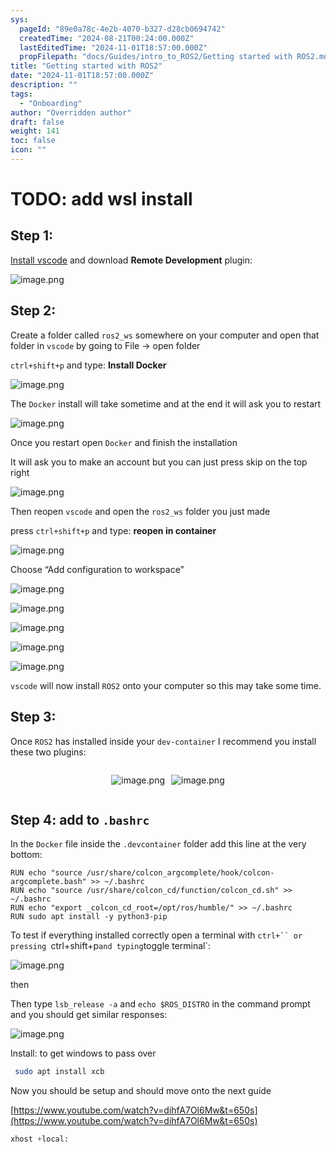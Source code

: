 ```yaml
---
sys:
  pageId: "89e0a78c-4e2b-4070-b327-d28cb0694742"
  createdTime: "2024-08-21T00:24:00.000Z"
  lastEditedTime: "2024-11-01T18:57:00.000Z"
  propFilepath: "docs/Guides/intro_to_ROS2/Getting started with ROS2.md"
title: "Getting started with ROS2"
date: "2024-11-01T18:57:00.000Z"
description: ""
tags:
  - "Onboarding"
author: "Overridden author"
draft: false
weight: 141
toc: false
icon: ""
---
```


# TODO: add wsl install

## Step 1:

[Install vscode](https://code.visualstudio.com/download) and download **Remote Development** plugin:

![image.png](https://prod-files-secure.s3.us-west-2.amazonaws.com/d518164a-d88e-44d1-a4ee-3adb3bd8bce0/efb52993-1881-4a40-b95e-6f020334f022/image.png?X-Amz-Algorithm=AWS4-HMAC-SHA256&X-Amz-Content-Sha256=UNSIGNED-PAYLOAD&X-Amz-Credential=ASIAZI2LB4663262QX47%2F20250303%2Fus-west-2%2Fs3%2Faws4_request&X-Amz-Date=20250303T021524Z&X-Amz-Expires=3600&X-Amz-Security-Token=IQoJb3JpZ2luX2VjEJL%2F%2F%2F%2F%2F%2F%2F%2F%2F%2FwEaCXVzLXdlc3QtMiJIMEYCIQDrRbpGN8u1J%2FBCePgLsaChD7GyKR3S5ZDnLWA3J3OFOgIhAOnINDfNzgE8SN%2BxgSXF21HSgGX5blLDhJ%2FxFcx8Zt4VKogECMv%2F%2F%2F%2F%2F%2F%2F%2F%2F%2FwEQABoMNjM3NDIzMTgzODA1Igx4hFAdnO6Au8FnUEUq3AO2uAcIuEaBZlo4O%2B39IoGo%2BmKfsGLNebDZxDH7Nr%2BMiaxjmZRc%2BwaD1VCci9e8ZLo5vWQlKA97HivvKhLLg7C01XB3yCvNSj6AfnB0JKCUKg2x8jLp%2F6Vn%2BjglsgycqnE4h4t4g3QRfLMbK98SxdpJFb6Yc%2BdpS%2FCDHiBn5%2FMYP8IYQVP8%2B7TXoJqvwbD3abLSSjnqsTFmLxAZ4RqvxMPKrTb%2FNx2ihEuJ6LcHBQxCX7ug7r0%2F3z5IlhD7D%2BFjNfkVK9YN5U0QtTm16IFypyVSgBQIfzfwjVgaiw65MPM8kmosEqq0naHQEyg%2FAyVqtZcNqMOHpRwJGyrlbsNsY2KiMy0hY2Tcn5V0t5Cepdy09dhQs4FqkqpRMhdtt6lSJlxZxrObAYz0AAdn4OM1VvBMRuxnOX34ECjK%2FJuHxYQs1xLAqPGwEGu2a1G6ods2yVjKNcfZFzGV%2FYtRCnTiJ5SH73a9HYeL7X4a2%2BtYDfTiZyqQDuz2jRQES1eEAxNTyeAzW%2BON87P9zIcI1r31MYumiBdMe%2BHLRlBDz7IdkxNYztpciQ4t23KuyzN9AoXfrGI1%2BmDxNF6umPg6%2B66LMzARJiHyZkzjJ9ktUOQvmdAFnaNdMRxpLy8v2m8nBDCZoJS%2BBjqkAYUhvJpcP81qTxw51urdtsJhzPrUSSGz33UE3G9ru91HIIa9PXQKy0QwPIzZgfzgCamH3hXXZs1g6kvbRhWW9QwNklQ1CisXkTdb2DE5FqF7%2FwTsqb3lVVg6gVBPgEUkGvyKtD90Z7wsN1jxsJeEqhOe7vdJIOPgqI3c46Yoce0ih08V1j17%2B9cuhICu6L7XQMYgzeh7WDCJpai0vGFbc0%2B5sOmD&X-Amz-Signature=abd20744ac8461926b42b0f1bf102d0aee141ea56aa9d56ae31d8d8285c70526&X-Amz-SignedHeaders=host&x-id=GetObject)

## Step 2:

Create a folder called `ros2_ws` somewhere on your computer and open that folder in `vscode` by going to File → open folder 

`ctrl+shift+p` and type: **Install Docker**

![image.png](https://prod-files-secure.s3.us-west-2.amazonaws.com/d518164a-d88e-44d1-a4ee-3adb3bd8bce0/2269dc0e-1cd5-47ff-bceb-c04ad9b2eab0/image.png?X-Amz-Algorithm=AWS4-HMAC-SHA256&X-Amz-Content-Sha256=UNSIGNED-PAYLOAD&X-Amz-Credential=ASIAZI2LB4663262QX47%2F20250303%2Fus-west-2%2Fs3%2Faws4_request&X-Amz-Date=20250303T021524Z&X-Amz-Expires=3600&X-Amz-Security-Token=IQoJb3JpZ2luX2VjEJL%2F%2F%2F%2F%2F%2F%2F%2F%2F%2FwEaCXVzLXdlc3QtMiJIMEYCIQDrRbpGN8u1J%2FBCePgLsaChD7GyKR3S5ZDnLWA3J3OFOgIhAOnINDfNzgE8SN%2BxgSXF21HSgGX5blLDhJ%2FxFcx8Zt4VKogECMv%2F%2F%2F%2F%2F%2F%2F%2F%2F%2FwEQABoMNjM3NDIzMTgzODA1Igx4hFAdnO6Au8FnUEUq3AO2uAcIuEaBZlo4O%2B39IoGo%2BmKfsGLNebDZxDH7Nr%2BMiaxjmZRc%2BwaD1VCci9e8ZLo5vWQlKA97HivvKhLLg7C01XB3yCvNSj6AfnB0JKCUKg2x8jLp%2F6Vn%2BjglsgycqnE4h4t4g3QRfLMbK98SxdpJFb6Yc%2BdpS%2FCDHiBn5%2FMYP8IYQVP8%2B7TXoJqvwbD3abLSSjnqsTFmLxAZ4RqvxMPKrTb%2FNx2ihEuJ6LcHBQxCX7ug7r0%2F3z5IlhD7D%2BFjNfkVK9YN5U0QtTm16IFypyVSgBQIfzfwjVgaiw65MPM8kmosEqq0naHQEyg%2FAyVqtZcNqMOHpRwJGyrlbsNsY2KiMy0hY2Tcn5V0t5Cepdy09dhQs4FqkqpRMhdtt6lSJlxZxrObAYz0AAdn4OM1VvBMRuxnOX34ECjK%2FJuHxYQs1xLAqPGwEGu2a1G6ods2yVjKNcfZFzGV%2FYtRCnTiJ5SH73a9HYeL7X4a2%2BtYDfTiZyqQDuz2jRQES1eEAxNTyeAzW%2BON87P9zIcI1r31MYumiBdMe%2BHLRlBDz7IdkxNYztpciQ4t23KuyzN9AoXfrGI1%2BmDxNF6umPg6%2B66LMzARJiHyZkzjJ9ktUOQvmdAFnaNdMRxpLy8v2m8nBDCZoJS%2BBjqkAYUhvJpcP81qTxw51urdtsJhzPrUSSGz33UE3G9ru91HIIa9PXQKy0QwPIzZgfzgCamH3hXXZs1g6kvbRhWW9QwNklQ1CisXkTdb2DE5FqF7%2FwTsqb3lVVg6gVBPgEUkGvyKtD90Z7wsN1jxsJeEqhOe7vdJIOPgqI3c46Yoce0ih08V1j17%2B9cuhICu6L7XQMYgzeh7WDCJpai0vGFbc0%2B5sOmD&X-Amz-Signature=c102660d4bd3b291f99ed3a78308ee72be1b4b1628c09d0c22a0c6a03afb385a&X-Amz-SignedHeaders=host&x-id=GetObject)

The `Docker` install will take sometime and at the end it will ask you to restart

![image.png](https://prod-files-secure.s3.us-west-2.amazonaws.com/d518164a-d88e-44d1-a4ee-3adb3bd8bce0/ed233f78-be33-4b1f-b89c-9c346c0e961e/image.png?X-Amz-Algorithm=AWS4-HMAC-SHA256&X-Amz-Content-Sha256=UNSIGNED-PAYLOAD&X-Amz-Credential=ASIAZI2LB4663262QX47%2F20250303%2Fus-west-2%2Fs3%2Faws4_request&X-Amz-Date=20250303T021524Z&X-Amz-Expires=3600&X-Amz-Security-Token=IQoJb3JpZ2luX2VjEJL%2F%2F%2F%2F%2F%2F%2F%2F%2F%2FwEaCXVzLXdlc3QtMiJIMEYCIQDrRbpGN8u1J%2FBCePgLsaChD7GyKR3S5ZDnLWA3J3OFOgIhAOnINDfNzgE8SN%2BxgSXF21HSgGX5blLDhJ%2FxFcx8Zt4VKogECMv%2F%2F%2F%2F%2F%2F%2F%2F%2F%2FwEQABoMNjM3NDIzMTgzODA1Igx4hFAdnO6Au8FnUEUq3AO2uAcIuEaBZlo4O%2B39IoGo%2BmKfsGLNebDZxDH7Nr%2BMiaxjmZRc%2BwaD1VCci9e8ZLo5vWQlKA97HivvKhLLg7C01XB3yCvNSj6AfnB0JKCUKg2x8jLp%2F6Vn%2BjglsgycqnE4h4t4g3QRfLMbK98SxdpJFb6Yc%2BdpS%2FCDHiBn5%2FMYP8IYQVP8%2B7TXoJqvwbD3abLSSjnqsTFmLxAZ4RqvxMPKrTb%2FNx2ihEuJ6LcHBQxCX7ug7r0%2F3z5IlhD7D%2BFjNfkVK9YN5U0QtTm16IFypyVSgBQIfzfwjVgaiw65MPM8kmosEqq0naHQEyg%2FAyVqtZcNqMOHpRwJGyrlbsNsY2KiMy0hY2Tcn5V0t5Cepdy09dhQs4FqkqpRMhdtt6lSJlxZxrObAYz0AAdn4OM1VvBMRuxnOX34ECjK%2FJuHxYQs1xLAqPGwEGu2a1G6ods2yVjKNcfZFzGV%2FYtRCnTiJ5SH73a9HYeL7X4a2%2BtYDfTiZyqQDuz2jRQES1eEAxNTyeAzW%2BON87P9zIcI1r31MYumiBdMe%2BHLRlBDz7IdkxNYztpciQ4t23KuyzN9AoXfrGI1%2BmDxNF6umPg6%2B66LMzARJiHyZkzjJ9ktUOQvmdAFnaNdMRxpLy8v2m8nBDCZoJS%2BBjqkAYUhvJpcP81qTxw51urdtsJhzPrUSSGz33UE3G9ru91HIIa9PXQKy0QwPIzZgfzgCamH3hXXZs1g6kvbRhWW9QwNklQ1CisXkTdb2DE5FqF7%2FwTsqb3lVVg6gVBPgEUkGvyKtD90Z7wsN1jxsJeEqhOe7vdJIOPgqI3c46Yoce0ih08V1j17%2B9cuhICu6L7XQMYgzeh7WDCJpai0vGFbc0%2B5sOmD&X-Amz-Signature=269b7af2bf2792ba68194387856fe859c21f41119dea43527dedf3bb2828b75c&X-Amz-SignedHeaders=host&x-id=GetObject)

Once you restart open `Docker` and finish the installation

It will ask you to make an account but you can just press skip on the top right

![image.png](https://prod-files-secure.s3.us-west-2.amazonaws.com/d518164a-d88e-44d1-a4ee-3adb3bd8bce0/21010ad9-1659-4fd9-9f59-9932a09b2a3d/image.png?X-Amz-Algorithm=AWS4-HMAC-SHA256&X-Amz-Content-Sha256=UNSIGNED-PAYLOAD&X-Amz-Credential=ASIAZI2LB4663262QX47%2F20250303%2Fus-west-2%2Fs3%2Faws4_request&X-Amz-Date=20250303T021524Z&X-Amz-Expires=3600&X-Amz-Security-Token=IQoJb3JpZ2luX2VjEJL%2F%2F%2F%2F%2F%2F%2F%2F%2F%2FwEaCXVzLXdlc3QtMiJIMEYCIQDrRbpGN8u1J%2FBCePgLsaChD7GyKR3S5ZDnLWA3J3OFOgIhAOnINDfNzgE8SN%2BxgSXF21HSgGX5blLDhJ%2FxFcx8Zt4VKogECMv%2F%2F%2F%2F%2F%2F%2F%2F%2F%2FwEQABoMNjM3NDIzMTgzODA1Igx4hFAdnO6Au8FnUEUq3AO2uAcIuEaBZlo4O%2B39IoGo%2BmKfsGLNebDZxDH7Nr%2BMiaxjmZRc%2BwaD1VCci9e8ZLo5vWQlKA97HivvKhLLg7C01XB3yCvNSj6AfnB0JKCUKg2x8jLp%2F6Vn%2BjglsgycqnE4h4t4g3QRfLMbK98SxdpJFb6Yc%2BdpS%2FCDHiBn5%2FMYP8IYQVP8%2B7TXoJqvwbD3abLSSjnqsTFmLxAZ4RqvxMPKrTb%2FNx2ihEuJ6LcHBQxCX7ug7r0%2F3z5IlhD7D%2BFjNfkVK9YN5U0QtTm16IFypyVSgBQIfzfwjVgaiw65MPM8kmosEqq0naHQEyg%2FAyVqtZcNqMOHpRwJGyrlbsNsY2KiMy0hY2Tcn5V0t5Cepdy09dhQs4FqkqpRMhdtt6lSJlxZxrObAYz0AAdn4OM1VvBMRuxnOX34ECjK%2FJuHxYQs1xLAqPGwEGu2a1G6ods2yVjKNcfZFzGV%2FYtRCnTiJ5SH73a9HYeL7X4a2%2BtYDfTiZyqQDuz2jRQES1eEAxNTyeAzW%2BON87P9zIcI1r31MYumiBdMe%2BHLRlBDz7IdkxNYztpciQ4t23KuyzN9AoXfrGI1%2BmDxNF6umPg6%2B66LMzARJiHyZkzjJ9ktUOQvmdAFnaNdMRxpLy8v2m8nBDCZoJS%2BBjqkAYUhvJpcP81qTxw51urdtsJhzPrUSSGz33UE3G9ru91HIIa9PXQKy0QwPIzZgfzgCamH3hXXZs1g6kvbRhWW9QwNklQ1CisXkTdb2DE5FqF7%2FwTsqb3lVVg6gVBPgEUkGvyKtD90Z7wsN1jxsJeEqhOe7vdJIOPgqI3c46Yoce0ih08V1j17%2B9cuhICu6L7XQMYgzeh7WDCJpai0vGFbc0%2B5sOmD&X-Amz-Signature=8c3e6715fe9b9c9ee8d84f8e5d0e01e7a4de04d73b9788846e8ee625e6cd91ca&X-Amz-SignedHeaders=host&x-id=GetObject)

Then reopen `vscode` and open the `ros2_ws` folder you just made

press `ctrl+shift+p` and type: **reopen in container**

![image.png](https://prod-files-secure.s3.us-west-2.amazonaws.com/d518164a-d88e-44d1-a4ee-3adb3bd8bce0/4e93b8c2-41ad-488c-8095-c74205196118/image.png?X-Amz-Algorithm=AWS4-HMAC-SHA256&X-Amz-Content-Sha256=UNSIGNED-PAYLOAD&X-Amz-Credential=ASIAZI2LB4663262QX47%2F20250303%2Fus-west-2%2Fs3%2Faws4_request&X-Amz-Date=20250303T021524Z&X-Amz-Expires=3600&X-Amz-Security-Token=IQoJb3JpZ2luX2VjEJL%2F%2F%2F%2F%2F%2F%2F%2F%2F%2FwEaCXVzLXdlc3QtMiJIMEYCIQDrRbpGN8u1J%2FBCePgLsaChD7GyKR3S5ZDnLWA3J3OFOgIhAOnINDfNzgE8SN%2BxgSXF21HSgGX5blLDhJ%2FxFcx8Zt4VKogECMv%2F%2F%2F%2F%2F%2F%2F%2F%2F%2FwEQABoMNjM3NDIzMTgzODA1Igx4hFAdnO6Au8FnUEUq3AO2uAcIuEaBZlo4O%2B39IoGo%2BmKfsGLNebDZxDH7Nr%2BMiaxjmZRc%2BwaD1VCci9e8ZLo5vWQlKA97HivvKhLLg7C01XB3yCvNSj6AfnB0JKCUKg2x8jLp%2F6Vn%2BjglsgycqnE4h4t4g3QRfLMbK98SxdpJFb6Yc%2BdpS%2FCDHiBn5%2FMYP8IYQVP8%2B7TXoJqvwbD3abLSSjnqsTFmLxAZ4RqvxMPKrTb%2FNx2ihEuJ6LcHBQxCX7ug7r0%2F3z5IlhD7D%2BFjNfkVK9YN5U0QtTm16IFypyVSgBQIfzfwjVgaiw65MPM8kmosEqq0naHQEyg%2FAyVqtZcNqMOHpRwJGyrlbsNsY2KiMy0hY2Tcn5V0t5Cepdy09dhQs4FqkqpRMhdtt6lSJlxZxrObAYz0AAdn4OM1VvBMRuxnOX34ECjK%2FJuHxYQs1xLAqPGwEGu2a1G6ods2yVjKNcfZFzGV%2FYtRCnTiJ5SH73a9HYeL7X4a2%2BtYDfTiZyqQDuz2jRQES1eEAxNTyeAzW%2BON87P9zIcI1r31MYumiBdMe%2BHLRlBDz7IdkxNYztpciQ4t23KuyzN9AoXfrGI1%2BmDxNF6umPg6%2B66LMzARJiHyZkzjJ9ktUOQvmdAFnaNdMRxpLy8v2m8nBDCZoJS%2BBjqkAYUhvJpcP81qTxw51urdtsJhzPrUSSGz33UE3G9ru91HIIa9PXQKy0QwPIzZgfzgCamH3hXXZs1g6kvbRhWW9QwNklQ1CisXkTdb2DE5FqF7%2FwTsqb3lVVg6gVBPgEUkGvyKtD90Z7wsN1jxsJeEqhOe7vdJIOPgqI3c46Yoce0ih08V1j17%2B9cuhICu6L7XQMYgzeh7WDCJpai0vGFbc0%2B5sOmD&X-Amz-Signature=c36ea13161edd33d3921fb9765fdc5922fbbbfa332b72403740ab9cc4293c625&X-Amz-SignedHeaders=host&x-id=GetObject)

Choose “Add configuration to workspace”

![image.png](https://prod-files-secure.s3.us-west-2.amazonaws.com/d518164a-d88e-44d1-a4ee-3adb3bd8bce0/9560b282-5060-4989-ba37-97e7b2c22476/image.png?X-Amz-Algorithm=AWS4-HMAC-SHA256&X-Amz-Content-Sha256=UNSIGNED-PAYLOAD&X-Amz-Credential=ASIAZI2LB4663262QX47%2F20250303%2Fus-west-2%2Fs3%2Faws4_request&X-Amz-Date=20250303T021524Z&X-Amz-Expires=3600&X-Amz-Security-Token=IQoJb3JpZ2luX2VjEJL%2F%2F%2F%2F%2F%2F%2F%2F%2F%2FwEaCXVzLXdlc3QtMiJIMEYCIQDrRbpGN8u1J%2FBCePgLsaChD7GyKR3S5ZDnLWA3J3OFOgIhAOnINDfNzgE8SN%2BxgSXF21HSgGX5blLDhJ%2FxFcx8Zt4VKogECMv%2F%2F%2F%2F%2F%2F%2F%2F%2F%2FwEQABoMNjM3NDIzMTgzODA1Igx4hFAdnO6Au8FnUEUq3AO2uAcIuEaBZlo4O%2B39IoGo%2BmKfsGLNebDZxDH7Nr%2BMiaxjmZRc%2BwaD1VCci9e8ZLo5vWQlKA97HivvKhLLg7C01XB3yCvNSj6AfnB0JKCUKg2x8jLp%2F6Vn%2BjglsgycqnE4h4t4g3QRfLMbK98SxdpJFb6Yc%2BdpS%2FCDHiBn5%2FMYP8IYQVP8%2B7TXoJqvwbD3abLSSjnqsTFmLxAZ4RqvxMPKrTb%2FNx2ihEuJ6LcHBQxCX7ug7r0%2F3z5IlhD7D%2BFjNfkVK9YN5U0QtTm16IFypyVSgBQIfzfwjVgaiw65MPM8kmosEqq0naHQEyg%2FAyVqtZcNqMOHpRwJGyrlbsNsY2KiMy0hY2Tcn5V0t5Cepdy09dhQs4FqkqpRMhdtt6lSJlxZxrObAYz0AAdn4OM1VvBMRuxnOX34ECjK%2FJuHxYQs1xLAqPGwEGu2a1G6ods2yVjKNcfZFzGV%2FYtRCnTiJ5SH73a9HYeL7X4a2%2BtYDfTiZyqQDuz2jRQES1eEAxNTyeAzW%2BON87P9zIcI1r31MYumiBdMe%2BHLRlBDz7IdkxNYztpciQ4t23KuyzN9AoXfrGI1%2BmDxNF6umPg6%2B66LMzARJiHyZkzjJ9ktUOQvmdAFnaNdMRxpLy8v2m8nBDCZoJS%2BBjqkAYUhvJpcP81qTxw51urdtsJhzPrUSSGz33UE3G9ru91HIIa9PXQKy0QwPIzZgfzgCamH3hXXZs1g6kvbRhWW9QwNklQ1CisXkTdb2DE5FqF7%2FwTsqb3lVVg6gVBPgEUkGvyKtD90Z7wsN1jxsJeEqhOe7vdJIOPgqI3c46Yoce0ih08V1j17%2B9cuhICu6L7XQMYgzeh7WDCJpai0vGFbc0%2B5sOmD&X-Amz-Signature=c052fae6d55194769266fc752a59225b08399ff243bdd0d54ad0213e6d1436e4&X-Amz-SignedHeaders=host&x-id=GetObject)

![image.png](https://prod-files-secure.s3.us-west-2.amazonaws.com/d518164a-d88e-44d1-a4ee-3adb3bd8bce0/2ee63f81-886b-48e8-a553-dc6e5eac99e4/image.png?X-Amz-Algorithm=AWS4-HMAC-SHA256&X-Amz-Content-Sha256=UNSIGNED-PAYLOAD&X-Amz-Credential=ASIAZI2LB4663262QX47%2F20250303%2Fus-west-2%2Fs3%2Faws4_request&X-Amz-Date=20250303T021524Z&X-Amz-Expires=3600&X-Amz-Security-Token=IQoJb3JpZ2luX2VjEJL%2F%2F%2F%2F%2F%2F%2F%2F%2F%2FwEaCXVzLXdlc3QtMiJIMEYCIQDrRbpGN8u1J%2FBCePgLsaChD7GyKR3S5ZDnLWA3J3OFOgIhAOnINDfNzgE8SN%2BxgSXF21HSgGX5blLDhJ%2FxFcx8Zt4VKogECMv%2F%2F%2F%2F%2F%2F%2F%2F%2F%2FwEQABoMNjM3NDIzMTgzODA1Igx4hFAdnO6Au8FnUEUq3AO2uAcIuEaBZlo4O%2B39IoGo%2BmKfsGLNebDZxDH7Nr%2BMiaxjmZRc%2BwaD1VCci9e8ZLo5vWQlKA97HivvKhLLg7C01XB3yCvNSj6AfnB0JKCUKg2x8jLp%2F6Vn%2BjglsgycqnE4h4t4g3QRfLMbK98SxdpJFb6Yc%2BdpS%2FCDHiBn5%2FMYP8IYQVP8%2B7TXoJqvwbD3abLSSjnqsTFmLxAZ4RqvxMPKrTb%2FNx2ihEuJ6LcHBQxCX7ug7r0%2F3z5IlhD7D%2BFjNfkVK9YN5U0QtTm16IFypyVSgBQIfzfwjVgaiw65MPM8kmosEqq0naHQEyg%2FAyVqtZcNqMOHpRwJGyrlbsNsY2KiMy0hY2Tcn5V0t5Cepdy09dhQs4FqkqpRMhdtt6lSJlxZxrObAYz0AAdn4OM1VvBMRuxnOX34ECjK%2FJuHxYQs1xLAqPGwEGu2a1G6ods2yVjKNcfZFzGV%2FYtRCnTiJ5SH73a9HYeL7X4a2%2BtYDfTiZyqQDuz2jRQES1eEAxNTyeAzW%2BON87P9zIcI1r31MYumiBdMe%2BHLRlBDz7IdkxNYztpciQ4t23KuyzN9AoXfrGI1%2BmDxNF6umPg6%2B66LMzARJiHyZkzjJ9ktUOQvmdAFnaNdMRxpLy8v2m8nBDCZoJS%2BBjqkAYUhvJpcP81qTxw51urdtsJhzPrUSSGz33UE3G9ru91HIIa9PXQKy0QwPIzZgfzgCamH3hXXZs1g6kvbRhWW9QwNklQ1CisXkTdb2DE5FqF7%2FwTsqb3lVVg6gVBPgEUkGvyKtD90Z7wsN1jxsJeEqhOe7vdJIOPgqI3c46Yoce0ih08V1j17%2B9cuhICu6L7XQMYgzeh7WDCJpai0vGFbc0%2B5sOmD&X-Amz-Signature=7677ecdbbb2ea6ba13de8b2fdb4483af6509b5b049da2e7e90dd1994a4c16a4e&X-Amz-SignedHeaders=host&x-id=GetObject)

![image.png](https://prod-files-secure.s3.us-west-2.amazonaws.com/d518164a-d88e-44d1-a4ee-3adb3bd8bce0/ae1580b2-b048-407e-aed9-b584224a7a04/image.png?X-Amz-Algorithm=AWS4-HMAC-SHA256&X-Amz-Content-Sha256=UNSIGNED-PAYLOAD&X-Amz-Credential=ASIAZI2LB4663262QX47%2F20250303%2Fus-west-2%2Fs3%2Faws4_request&X-Amz-Date=20250303T021524Z&X-Amz-Expires=3600&X-Amz-Security-Token=IQoJb3JpZ2luX2VjEJL%2F%2F%2F%2F%2F%2F%2F%2F%2F%2FwEaCXVzLXdlc3QtMiJIMEYCIQDrRbpGN8u1J%2FBCePgLsaChD7GyKR3S5ZDnLWA3J3OFOgIhAOnINDfNzgE8SN%2BxgSXF21HSgGX5blLDhJ%2FxFcx8Zt4VKogECMv%2F%2F%2F%2F%2F%2F%2F%2F%2F%2FwEQABoMNjM3NDIzMTgzODA1Igx4hFAdnO6Au8FnUEUq3AO2uAcIuEaBZlo4O%2B39IoGo%2BmKfsGLNebDZxDH7Nr%2BMiaxjmZRc%2BwaD1VCci9e8ZLo5vWQlKA97HivvKhLLg7C01XB3yCvNSj6AfnB0JKCUKg2x8jLp%2F6Vn%2BjglsgycqnE4h4t4g3QRfLMbK98SxdpJFb6Yc%2BdpS%2FCDHiBn5%2FMYP8IYQVP8%2B7TXoJqvwbD3abLSSjnqsTFmLxAZ4RqvxMPKrTb%2FNx2ihEuJ6LcHBQxCX7ug7r0%2F3z5IlhD7D%2BFjNfkVK9YN5U0QtTm16IFypyVSgBQIfzfwjVgaiw65MPM8kmosEqq0naHQEyg%2FAyVqtZcNqMOHpRwJGyrlbsNsY2KiMy0hY2Tcn5V0t5Cepdy09dhQs4FqkqpRMhdtt6lSJlxZxrObAYz0AAdn4OM1VvBMRuxnOX34ECjK%2FJuHxYQs1xLAqPGwEGu2a1G6ods2yVjKNcfZFzGV%2FYtRCnTiJ5SH73a9HYeL7X4a2%2BtYDfTiZyqQDuz2jRQES1eEAxNTyeAzW%2BON87P9zIcI1r31MYumiBdMe%2BHLRlBDz7IdkxNYztpciQ4t23KuyzN9AoXfrGI1%2BmDxNF6umPg6%2B66LMzARJiHyZkzjJ9ktUOQvmdAFnaNdMRxpLy8v2m8nBDCZoJS%2BBjqkAYUhvJpcP81qTxw51urdtsJhzPrUSSGz33UE3G9ru91HIIa9PXQKy0QwPIzZgfzgCamH3hXXZs1g6kvbRhWW9QwNklQ1CisXkTdb2DE5FqF7%2FwTsqb3lVVg6gVBPgEUkGvyKtD90Z7wsN1jxsJeEqhOe7vdJIOPgqI3c46Yoce0ih08V1j17%2B9cuhICu6L7XQMYgzeh7WDCJpai0vGFbc0%2B5sOmD&X-Amz-Signature=4303af89e9695447e62a3dd37c1eae278b124847780f660caa8ad124a171f9a9&X-Amz-SignedHeaders=host&x-id=GetObject)

![image.png](https://prod-files-secure.s3.us-west-2.amazonaws.com/d518164a-d88e-44d1-a4ee-3adb3bd8bce0/53255b28-f75e-430f-b9e3-c0ac8577e42b/image.png?X-Amz-Algorithm=AWS4-HMAC-SHA256&X-Amz-Content-Sha256=UNSIGNED-PAYLOAD&X-Amz-Credential=ASIAZI2LB4663262QX47%2F20250303%2Fus-west-2%2Fs3%2Faws4_request&X-Amz-Date=20250303T021524Z&X-Amz-Expires=3600&X-Amz-Security-Token=IQoJb3JpZ2luX2VjEJL%2F%2F%2F%2F%2F%2F%2F%2F%2F%2FwEaCXVzLXdlc3QtMiJIMEYCIQDrRbpGN8u1J%2FBCePgLsaChD7GyKR3S5ZDnLWA3J3OFOgIhAOnINDfNzgE8SN%2BxgSXF21HSgGX5blLDhJ%2FxFcx8Zt4VKogECMv%2F%2F%2F%2F%2F%2F%2F%2F%2F%2FwEQABoMNjM3NDIzMTgzODA1Igx4hFAdnO6Au8FnUEUq3AO2uAcIuEaBZlo4O%2B39IoGo%2BmKfsGLNebDZxDH7Nr%2BMiaxjmZRc%2BwaD1VCci9e8ZLo5vWQlKA97HivvKhLLg7C01XB3yCvNSj6AfnB0JKCUKg2x8jLp%2F6Vn%2BjglsgycqnE4h4t4g3QRfLMbK98SxdpJFb6Yc%2BdpS%2FCDHiBn5%2FMYP8IYQVP8%2B7TXoJqvwbD3abLSSjnqsTFmLxAZ4RqvxMPKrTb%2FNx2ihEuJ6LcHBQxCX7ug7r0%2F3z5IlhD7D%2BFjNfkVK9YN5U0QtTm16IFypyVSgBQIfzfwjVgaiw65MPM8kmosEqq0naHQEyg%2FAyVqtZcNqMOHpRwJGyrlbsNsY2KiMy0hY2Tcn5V0t5Cepdy09dhQs4FqkqpRMhdtt6lSJlxZxrObAYz0AAdn4OM1VvBMRuxnOX34ECjK%2FJuHxYQs1xLAqPGwEGu2a1G6ods2yVjKNcfZFzGV%2FYtRCnTiJ5SH73a9HYeL7X4a2%2BtYDfTiZyqQDuz2jRQES1eEAxNTyeAzW%2BON87P9zIcI1r31MYumiBdMe%2BHLRlBDz7IdkxNYztpciQ4t23KuyzN9AoXfrGI1%2BmDxNF6umPg6%2B66LMzARJiHyZkzjJ9ktUOQvmdAFnaNdMRxpLy8v2m8nBDCZoJS%2BBjqkAYUhvJpcP81qTxw51urdtsJhzPrUSSGz33UE3G9ru91HIIa9PXQKy0QwPIzZgfzgCamH3hXXZs1g6kvbRhWW9QwNklQ1CisXkTdb2DE5FqF7%2FwTsqb3lVVg6gVBPgEUkGvyKtD90Z7wsN1jxsJeEqhOe7vdJIOPgqI3c46Yoce0ih08V1j17%2B9cuhICu6L7XQMYgzeh7WDCJpai0vGFbc0%2B5sOmD&X-Amz-Signature=314667533d6acb3a0cbe449a2a2ebccc77eb4b2575bb67ea5fe07d16a6030a88&X-Amz-SignedHeaders=host&x-id=GetObject)

![image.png](https://prod-files-secure.s3.us-west-2.amazonaws.com/d518164a-d88e-44d1-a4ee-3adb3bd8bce0/7c562767-5af9-4ffb-97d1-327bcdf4ee00/image.png?X-Amz-Algorithm=AWS4-HMAC-SHA256&X-Amz-Content-Sha256=UNSIGNED-PAYLOAD&X-Amz-Credential=ASIAZI2LB4663262QX47%2F20250303%2Fus-west-2%2Fs3%2Faws4_request&X-Amz-Date=20250303T021524Z&X-Amz-Expires=3600&X-Amz-Security-Token=IQoJb3JpZ2luX2VjEJL%2F%2F%2F%2F%2F%2F%2F%2F%2F%2FwEaCXVzLXdlc3QtMiJIMEYCIQDrRbpGN8u1J%2FBCePgLsaChD7GyKR3S5ZDnLWA3J3OFOgIhAOnINDfNzgE8SN%2BxgSXF21HSgGX5blLDhJ%2FxFcx8Zt4VKogECMv%2F%2F%2F%2F%2F%2F%2F%2F%2F%2FwEQABoMNjM3NDIzMTgzODA1Igx4hFAdnO6Au8FnUEUq3AO2uAcIuEaBZlo4O%2B39IoGo%2BmKfsGLNebDZxDH7Nr%2BMiaxjmZRc%2BwaD1VCci9e8ZLo5vWQlKA97HivvKhLLg7C01XB3yCvNSj6AfnB0JKCUKg2x8jLp%2F6Vn%2BjglsgycqnE4h4t4g3QRfLMbK98SxdpJFb6Yc%2BdpS%2FCDHiBn5%2FMYP8IYQVP8%2B7TXoJqvwbD3abLSSjnqsTFmLxAZ4RqvxMPKrTb%2FNx2ihEuJ6LcHBQxCX7ug7r0%2F3z5IlhD7D%2BFjNfkVK9YN5U0QtTm16IFypyVSgBQIfzfwjVgaiw65MPM8kmosEqq0naHQEyg%2FAyVqtZcNqMOHpRwJGyrlbsNsY2KiMy0hY2Tcn5V0t5Cepdy09dhQs4FqkqpRMhdtt6lSJlxZxrObAYz0AAdn4OM1VvBMRuxnOX34ECjK%2FJuHxYQs1xLAqPGwEGu2a1G6ods2yVjKNcfZFzGV%2FYtRCnTiJ5SH73a9HYeL7X4a2%2BtYDfTiZyqQDuz2jRQES1eEAxNTyeAzW%2BON87P9zIcI1r31MYumiBdMe%2BHLRlBDz7IdkxNYztpciQ4t23KuyzN9AoXfrGI1%2BmDxNF6umPg6%2B66LMzARJiHyZkzjJ9ktUOQvmdAFnaNdMRxpLy8v2m8nBDCZoJS%2BBjqkAYUhvJpcP81qTxw51urdtsJhzPrUSSGz33UE3G9ru91HIIa9PXQKy0QwPIzZgfzgCamH3hXXZs1g6kvbRhWW9QwNklQ1CisXkTdb2DE5FqF7%2FwTsqb3lVVg6gVBPgEUkGvyKtD90Z7wsN1jxsJeEqhOe7vdJIOPgqI3c46Yoce0ih08V1j17%2B9cuhICu6L7XQMYgzeh7WDCJpai0vGFbc0%2B5sOmD&X-Amz-Signature=9e1909b1870010ab6ce975edbe4f64e9a9f76ebdac83d04f776e124a9e5932c1&X-Amz-SignedHeaders=host&x-id=GetObject)

`vscode` will now install `ROS2` onto your computer so this may take some time.

## Step 3:

Once `ROS2` has installed inside your `dev-container` I recommend you install these two plugins:

<div style="display: flex;flex-direction: row; column-gap:10px; max-width: 630px;justify-content: center;">
<div>

![image.png](https://prod-files-secure.s3.us-west-2.amazonaws.com/d518164a-d88e-44d1-a4ee-3adb3bd8bce0/3fc3d550-5a54-4ba1-ba6b-faa01cdb7369/image.png?X-Amz-Algorithm=AWS4-HMAC-SHA256&X-Amz-Content-Sha256=UNSIGNED-PAYLOAD&X-Amz-Credential=ASIAZI2LB466QUK4VITH%2F20250303%2Fus-west-2%2Fs3%2Faws4_request&X-Amz-Date=20250303T021529Z&X-Amz-Expires=3600&X-Amz-Security-Token=IQoJb3JpZ2luX2VjEJL%2F%2F%2F%2F%2F%2F%2F%2F%2F%2FwEaCXVzLXdlc3QtMiJHMEUCIQC3rKRbeBb7mk%2B2Ch2E%2FVRpiViEnAn9SwiiQPFWwQSrYwIgBPbNWP0a9PYeNZ1O79yab8ntSd0MoLjNi41l6F%2FfA8sqiAQIy%2F%2F%2F%2F%2F%2F%2F%2F%2F%2F%2FARAAGgw2Mzc0MjMxODM4MDUiDHUaevMPDdTkAomPryrcA3G%2BbZPGzKzrq5kQs7Nau2rBvagV0kYBWBYuOYyOleY0k5BGiJCQ0oO8N3HFsqzIfZqRs9Ov%2B9h7HPPnhy06nR93d3h2i289raSRntWlhRwnIxXdanMqgKZxiU37Rdit1lnTEsPRHbymrRJB7b01mBK0R7fwjyliMuE1mVvV32rgcKIZT2Vtue4DaDecQBpdUoIJcKDkspe81iC%2BGQmRT1nFphzMkpLsN%2Fd3XYenDEva9G5CoQSANnhbW8qtqhBr%2FyprIg7v%2BxXYZaLoQYOG%2B6Yga9cc7oxq0KXKEOUj6XR53VzzpW8F5fj8yoFQ7JB2Ctio6P5BPJDVRQyYnqK1dP3slXsXDyPE38ncpUD9L4syB4lq6KgvTVxAT3AkzIhW4KBB3ciC3IHTY6p0CduFgY7Kw5cCIvP0eTJOL9hoc0naLnavqALu1jFX0bElrE14V6rn9M12eqkOG%2FJ%2BWVodb0Qw9%2BHAAgziZoAjwwoDW8Xr9N6zN6JfQMmEDFY6WL5nWzswHdaUCo9ASJP7vx5bMm8x%2FjmyZIhzt3xkx%2F2xgUVJodcmrfzzIsjsxcFPfhglYr%2Fhg4dx1Nt2WKsB%2Bc2E6HCWrVL%2BzjbjLwcW2r%2FzMY8tCb7LeMx5OMt%2FlMKhMO%2BflL4GOqUBHK9YY2QUYc%2BSYAdsTjEmdRO71ZBTItKR8Gqj2L42qFNT6hhGEylYmmIUPohm0JpDJFf9sLOtzhDz3cxQgT2VuZse%2B16DjsFVzJrJPscPOA01j7oYOD5Q16dIngz5BMQqetzhDLO0OOV1L8TCF4pFxdDFSXZ2ggK1nw7cP%2FlEpbRl5xb7j7lcVKpbwQEvMLm0%2B3uIncU6mpvfnE3xakkzAa%2BxbPmG&X-Amz-Signature=9fb275946dd621dbb6bdef88acd5074bcd3d0bdbdba9ab479744e837955dc377&X-Amz-SignedHeaders=host&x-id=GetObject)

</div>
<div>

![image.png](https://prod-files-secure.s3.us-west-2.amazonaws.com/d518164a-d88e-44d1-a4ee-3adb3bd8bce0/d994cc66-13c2-4093-a5a3-f84cf4601a82/image.png?X-Amz-Algorithm=AWS4-HMAC-SHA256&X-Amz-Content-Sha256=UNSIGNED-PAYLOAD&X-Amz-Credential=ASIAZI2LB4666REL23NH%2F20250303%2Fus-west-2%2Fs3%2Faws4_request&X-Amz-Date=20250303T021529Z&X-Amz-Expires=3600&X-Amz-Security-Token=IQoJb3JpZ2luX2VjEJH%2F%2F%2F%2F%2F%2F%2F%2F%2F%2FwEaCXVzLXdlc3QtMiJIMEYCIQDOmPkyoGWM1l9CBfWofxFYXIJY4UcuOa2nlU0BltZ8KQIhAKU28d52kCgvq1mEaHrhoYwu234AjsBKjcXPuKf%2FDSTqKogECMr%2F%2F%2F%2F%2F%2F%2F%2F%2F%2FwEQABoMNjM3NDIzMTgzODA1Igz2oSkMDBF1U%2FWyHoQq3AM0%2BSMv5jQrbJZOEdDB2ERy6vrtcubu2Ql1c7HaZWK3EpmQGfKs7lQrRRQhuWcdiT8i90J2ItZ%2FcDpxDI8rbg0YV1L7XRHwZBknu04VVLI6ioEA8hc2VZoevKMhHh0dztBFLXWwiczHYUhfqlrh9hhfWz%2BuGQ%2FlBrNlnjFJNrr80FurD7nMPjuo4KvwSvsApQecEbaH3mw5MvVWlxSfWXM%2Brsl2n49HWz3iOcc%2FnEM69LtFIfhz5oLXcamq7hWFmi6REKiiev7mOQYXU3%2BEL84ce0HsCmQIxC0U0ow0rFWdJB79NKAmjvTvgnfPYD%2B%2FQMVTxkg9chqJFNHphIuMIGedjVR6QnlJNdsO8ojhpgFZBPxr3iBbUScd%2BHwlsfDw%2FwsJNfoeNu6Df9jSdit6AwAhwwj3tqw1xFe89eMUq7PzBUhkK%2FoueM3bj%2BT6X4x2vb%2BzmuDjWWo2VCwOQwP7RBsSPt5zGnstoLFCAKbNhP2Hxak5J0MA7S%2FjmXxC7MAC8orAYVm984U4LgCkLtY60hzyOPkCUSFwvrkJ8Lki3lSZWFSBRapDnu%2FNUuN%2FTID%2FJinUaniNEnMyysCWFK%2BYmKGgl2FG3r5deUrdKLtI1cKrZYyTdmf1qlb%2BbOnxnzCdg5S%2BBjqkAbkPrf%2BtJuwc%2FRjpZE7DdHm1vzpu6Grf%2F5N%2BtDuTR90NufVmHiI6CWOPe8BzdGQgzOH187CMNI25O5ppAS0tgNgkbsz4Gnc72NTTNC%2FknMviuandIqTREBuf6JMLSAGOGr%2FUGg42ccdOV2MnqHw0PD9I1TSmtEbtgYg8XZMRH0A1YzaZWZGqapyC4%2BMITubV0%2Fs%2B48OZTY93WG9T%2BetFCGkeaKIt&X-Amz-Signature=d990d40fc8dcf2a8fec5a204f06c61ed5da83a17de2efffc4e3696798e7f4434&X-Amz-SignedHeaders=host&x-id=GetObject)

</div>
</div>

## Step 4: add to `.bashrc`

In the `Docker` file inside the `.devcontainer` folder add this line at the very bottom: 

```docker
RUN echo "source /usr/share/colcon_argcomplete/hook/colcon-argcomplete.bash" >> ~/.bashrc
RUN echo "source /usr/share/colcon_cd/function/colcon_cd.sh" >> ~/.bashrc
RUN echo "export _colcon_cd_root=/opt/ros/humble/" >> ~/.bashrc
RUN sudo apt install -y python3-pip 
```

To test if everything installed correctly open a terminal with `ctrl+`` or pressing `ctrl+shift+p` and typing `toggle terminal`:

![image.png](https://prod-files-secure.s3.us-west-2.amazonaws.com/d518164a-d88e-44d1-a4ee-3adb3bd8bce0/6a4943d8-b04e-4c02-9a58-775f3384d1a5/image.png?X-Amz-Algorithm=AWS4-HMAC-SHA256&X-Amz-Content-Sha256=UNSIGNED-PAYLOAD&X-Amz-Credential=ASIAZI2LB4663262QX47%2F20250303%2Fus-west-2%2Fs3%2Faws4_request&X-Amz-Date=20250303T021524Z&X-Amz-Expires=3600&X-Amz-Security-Token=IQoJb3JpZ2luX2VjEJL%2F%2F%2F%2F%2F%2F%2F%2F%2F%2FwEaCXVzLXdlc3QtMiJIMEYCIQDrRbpGN8u1J%2FBCePgLsaChD7GyKR3S5ZDnLWA3J3OFOgIhAOnINDfNzgE8SN%2BxgSXF21HSgGX5blLDhJ%2FxFcx8Zt4VKogECMv%2F%2F%2F%2F%2F%2F%2F%2F%2F%2FwEQABoMNjM3NDIzMTgzODA1Igx4hFAdnO6Au8FnUEUq3AO2uAcIuEaBZlo4O%2B39IoGo%2BmKfsGLNebDZxDH7Nr%2BMiaxjmZRc%2BwaD1VCci9e8ZLo5vWQlKA97HivvKhLLg7C01XB3yCvNSj6AfnB0JKCUKg2x8jLp%2F6Vn%2BjglsgycqnE4h4t4g3QRfLMbK98SxdpJFb6Yc%2BdpS%2FCDHiBn5%2FMYP8IYQVP8%2B7TXoJqvwbD3abLSSjnqsTFmLxAZ4RqvxMPKrTb%2FNx2ihEuJ6LcHBQxCX7ug7r0%2F3z5IlhD7D%2BFjNfkVK9YN5U0QtTm16IFypyVSgBQIfzfwjVgaiw65MPM8kmosEqq0naHQEyg%2FAyVqtZcNqMOHpRwJGyrlbsNsY2KiMy0hY2Tcn5V0t5Cepdy09dhQs4FqkqpRMhdtt6lSJlxZxrObAYz0AAdn4OM1VvBMRuxnOX34ECjK%2FJuHxYQs1xLAqPGwEGu2a1G6ods2yVjKNcfZFzGV%2FYtRCnTiJ5SH73a9HYeL7X4a2%2BtYDfTiZyqQDuz2jRQES1eEAxNTyeAzW%2BON87P9zIcI1r31MYumiBdMe%2BHLRlBDz7IdkxNYztpciQ4t23KuyzN9AoXfrGI1%2BmDxNF6umPg6%2B66LMzARJiHyZkzjJ9ktUOQvmdAFnaNdMRxpLy8v2m8nBDCZoJS%2BBjqkAYUhvJpcP81qTxw51urdtsJhzPrUSSGz33UE3G9ru91HIIa9PXQKy0QwPIzZgfzgCamH3hXXZs1g6kvbRhWW9QwNklQ1CisXkTdb2DE5FqF7%2FwTsqb3lVVg6gVBPgEUkGvyKtD90Z7wsN1jxsJeEqhOe7vdJIOPgqI3c46Yoce0ih08V1j17%2B9cuhICu6L7XQMYgzeh7WDCJpai0vGFbc0%2B5sOmD&X-Amz-Signature=35989a398bc9f9d2a7c20bd0b5ee8c95d36cc12470a3c3ee0079323eb5f6db3b&X-Amz-SignedHeaders=host&x-id=GetObject)

then 

Then type `lsb_release -a` and `echo $ROS_DISTRO` in the command prompt and you should get similar responses:

![image.png](https://prod-files-secure.s3.us-west-2.amazonaws.com/d518164a-d88e-44d1-a4ee-3adb3bd8bce0/3e635dec-a805-4e85-8b9e-d000e5b71a4e/image.png?X-Amz-Algorithm=AWS4-HMAC-SHA256&X-Amz-Content-Sha256=UNSIGNED-PAYLOAD&X-Amz-Credential=ASIAZI2LB4663262QX47%2F20250303%2Fus-west-2%2Fs3%2Faws4_request&X-Amz-Date=20250303T021524Z&X-Amz-Expires=3600&X-Amz-Security-Token=IQoJb3JpZ2luX2VjEJL%2F%2F%2F%2F%2F%2F%2F%2F%2F%2FwEaCXVzLXdlc3QtMiJIMEYCIQDrRbpGN8u1J%2FBCePgLsaChD7GyKR3S5ZDnLWA3J3OFOgIhAOnINDfNzgE8SN%2BxgSXF21HSgGX5blLDhJ%2FxFcx8Zt4VKogECMv%2F%2F%2F%2F%2F%2F%2F%2F%2F%2FwEQABoMNjM3NDIzMTgzODA1Igx4hFAdnO6Au8FnUEUq3AO2uAcIuEaBZlo4O%2B39IoGo%2BmKfsGLNebDZxDH7Nr%2BMiaxjmZRc%2BwaD1VCci9e8ZLo5vWQlKA97HivvKhLLg7C01XB3yCvNSj6AfnB0JKCUKg2x8jLp%2F6Vn%2BjglsgycqnE4h4t4g3QRfLMbK98SxdpJFb6Yc%2BdpS%2FCDHiBn5%2FMYP8IYQVP8%2B7TXoJqvwbD3abLSSjnqsTFmLxAZ4RqvxMPKrTb%2FNx2ihEuJ6LcHBQxCX7ug7r0%2F3z5IlhD7D%2BFjNfkVK9YN5U0QtTm16IFypyVSgBQIfzfwjVgaiw65MPM8kmosEqq0naHQEyg%2FAyVqtZcNqMOHpRwJGyrlbsNsY2KiMy0hY2Tcn5V0t5Cepdy09dhQs4FqkqpRMhdtt6lSJlxZxrObAYz0AAdn4OM1VvBMRuxnOX34ECjK%2FJuHxYQs1xLAqPGwEGu2a1G6ods2yVjKNcfZFzGV%2FYtRCnTiJ5SH73a9HYeL7X4a2%2BtYDfTiZyqQDuz2jRQES1eEAxNTyeAzW%2BON87P9zIcI1r31MYumiBdMe%2BHLRlBDz7IdkxNYztpciQ4t23KuyzN9AoXfrGI1%2BmDxNF6umPg6%2B66LMzARJiHyZkzjJ9ktUOQvmdAFnaNdMRxpLy8v2m8nBDCZoJS%2BBjqkAYUhvJpcP81qTxw51urdtsJhzPrUSSGz33UE3G9ru91HIIa9PXQKy0QwPIzZgfzgCamH3hXXZs1g6kvbRhWW9QwNklQ1CisXkTdb2DE5FqF7%2FwTsqb3lVVg6gVBPgEUkGvyKtD90Z7wsN1jxsJeEqhOe7vdJIOPgqI3c46Yoce0ih08V1j17%2B9cuhICu6L7XQMYgzeh7WDCJpai0vGFbc0%2B5sOmD&X-Amz-Signature=396722b206bd4232cb7b6395f9a52557db23f4125490e3e64d4277c5f3c100f2&X-Amz-SignedHeaders=host&x-id=GetObject)

Install:  to get windows to pass over

```bash
 sudo apt install xcb
```

Now you should be setup and should move onto the next guide 

[https://www.youtube.com/watch?v=dihfA7Ol6Mw&t=650s](https://www.youtube.com/watch?v=dihfA7Ol6Mw&t=650s)

```python
xhost +local:
```

